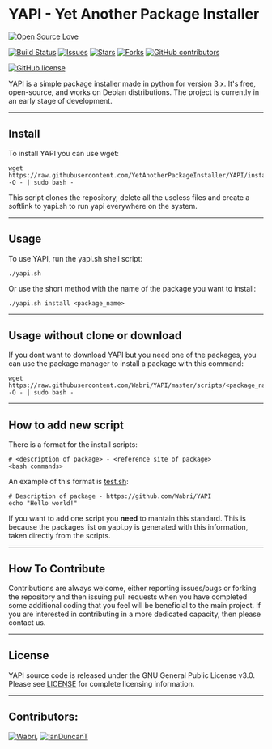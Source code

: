 # YAPI - Yet Another Package Installer

[![Open Source Love](https://badges.frapsoft.com/os/v1/open-source-150x25.png?v=103)](https://github.com/YetAnotherPackageInstaller/YAPI)


[![Build Status](https://travis-ci.org/YetAnotherPackageInstaller/YAPI.svg?branch=master)](https://travis-ci.org/YetAnotherPackageInstaller/YAPI)
[![Issues](https://img.shields.io/github/issues/YetAnotherPackageInstaller/YAPI.svg)](https://github.com/YetAnotherPackageInstaller/YAPI/issues)
[![Stars](https://img.shields.io/github/stars/YetAnotherPackageInstaller/YAPI.svg)](https://github.com/YetAnotherPackageInstaller/YAPI/stargazers)
[![Forks](https://img.shields.io/github/forks/YetAnotherPackageInstaller/YAPI.svg)](https://github.com/YetAnotherPackageInstaller/YAPI/network)
[![GitHub contributors](https://img.shields.io/github/contributors/YetAnotherPackageInstaller/YAPI.svg?maxAge=2592000)]()
<!-- [![Downloads](https://img.shields.io/github/downloads/YetAnotherPackageInstaller/YAPI/total.svg)](https://github.com/YetAnotherPackageInstaller/YAPI/releases) -->

[![GitHub license](https://img.shields.io/github/license/YetAnotherPackageInstaller/YAPI.svg)](https://github.com/YetAnotherPackageInstaller/YAPI/blob/master/LICENSE)


YAPI is a simple package installer made in python for version 3.x. It's free, open-source, and works on Debian distributions. The project is currently in an early stage of development.

****

## Install
To install YAPI you can use wget:

    wget https://raw.githubusercontent.com/YetAnotherPackageInstaller/YAPI/install.sh -O - | sudo bash -

This script clones the repository, delete all the useless files and create a softlink to yapi.sh to run yapi everywhere on the system.

****

## Usage

To use YAPI, run the yapi.sh shell script:

    ./yapi.sh

Or use the short method with the name of the package you want to install:

    ./yapi.sh install <package_name>

****

## Usage without clone or download

If you dont want to download YAPI but you need one of the packages, you can use the package manager to install a package with this command:

    wget https://raw.githubusercontent.com/Wabri/YAPI/master/scripts/<package_name>.sh -O - | sudo bash -

****

## How to add new script

There is a format for the install scripts:

    # <description of package> - <reference site of package>
    <bash commands>

An example of this format is [test.sh](scripts/test.sh):

    # Description of package - https://github.com/Wabri/YAPI
    echo "Hello world!"

If you want to add one script you **need** to mantain this standard. This is because the packages list on yapi.py is generated with this information, taken directly from the scripts.

****

## How To Contribute

Contributions are always welcome, either reporting issues/bugs or forking the repository and then issuing pull requests when you have completed some additional coding that you feel will be beneficial to the main project. If you are interested in contributing in a more dedicated capacity, then please contact us.

****

## License

YAPI source code is released under the GNU General Public License v3.0. Please see [LICENSE](LICENSE) for complete licensing information.

****

## Contributors:

[![Wabri](https://avatars3.githubusercontent.com/u/12409541?s=50&v=4)](https://github.com/Wabri), [![IanDuncanT](https://avatars1.githubusercontent.com/u/39711921?s=50&v=4)](https://github.com/IanDuncanT)
